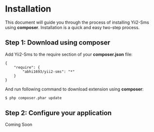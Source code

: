 Installation
============

This document will guide you through the process of installing Yii2-Sms using **composer**. Installation is a quick and
easy two-step process.


Step 1: Download using composer
-------------------------------

Add Yii2-Sms to the require section of your **composer.json** file:

```
{
    "require": {
        "abhi1693/yii2-sms": "*"
    }
}
```

And run following command to download extension using **composer**:

```bash
$ php composer.phar update
```

Step 2: Configure your application
----------------------------------

Coming Soon